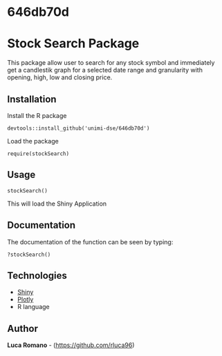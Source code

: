 # 646db70d

# Stock Search Package

This package allow user to search for any stock symbol and immediately get a candlestik graph for a selected date range and granularity with opening, high, low and closing price.

## Installation 

Install the R package 

```
devtools::install_github('unimi-dse/646db70d')
```
Load the package

```
require(stockSearch)
```
## Usage

```
stockSearch()
```
This will load the Shiny Application

## Documentation

The documentation of the function can be seen by typing:
```
?stockSearch()
```
## Technologies
* [Shiny](https://shiny.rstudio.com/)
* [Plotly](https://plot.ly/)
* R language

## Author
**Luca Romano** - (https://github.com/rluca96)
